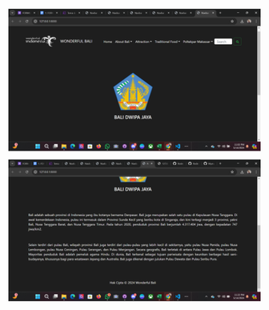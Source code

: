 ![HEAD](https://github.com/SukainaIlham/Redesign/blob/main/Screenshot%20(27).png)

![HEAD](https://github.com/SukainaIlham/Redesign/blob/main/Screenshot%20(28).png)


